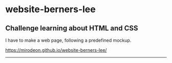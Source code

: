 # website-berners-lee

## Challenge learning about HTML and CSS 

I have to make a web page, following a predefined mockup.

https://mirodeon.github.io/website-berners-lee/

---
